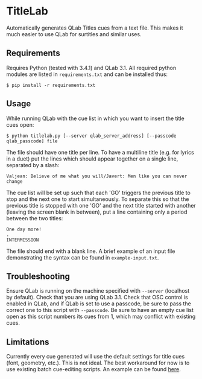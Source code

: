 TitleLab
========

Automatically generates QLab Titles cues from a text file. This makes it much easier to use QLab for surtitles and
similar uses.

Requirements
------------
Requires Python (tested with 3.4.1) and QLab 3.1. All required python modules are listed in `requirements.txt` and can
be installed thus:

    $ pip install -r requirements.txt

Usage
-----
While running QLab with the cue list in which you want to insert the title cues open:

    $ python titlelab.py [--server qlab_server_address] [--passcode qlab_passcode] file
    
The file should have one title per line. To have a multiline title (e.g. for lyrics in a duet) put the lines which
should appear together on a single line, separated by a slash:

    Valjean: Believe of me what you will/Javert: Men like you can never change
    
The cue list will be set up such that each 'GO' triggers the previous title to stop and the next one to start
simultaneously. To separate this so that the previous title is stopped with one 'GO' and the next title started with
another (leaving the screen blank in between), put a line containing only a period between the two titles:

    One day more!
    .
    INTERMISSION
    
The file should end with a blank line. A brief example of an input file demonstrating the syntax can be found in
`example-input.txt`.

Troubleshooting
---------------
Ensure QLab is running on the machine specified with `--server` (localhost by default). Check that you are using QLab
3.1. Check that OSC control is enabled in QLab, and if QLab is set to use a passcode, be sure to pass the correct one to
this script with `--passcode`. Be sure to have an empty cue list open as this script numbers its cues from 1, which may
conflict with existing cues.

Limitations
-----------
Currently every cue generated will use the default settings for title cues (font, geometry, etc.).  This is not ideal.
The best workaround for now is to use existing batch cue-editing scripts. An example can be found
[here](http://wiki.figure53.com/Script+-+batch+adjust+selected).